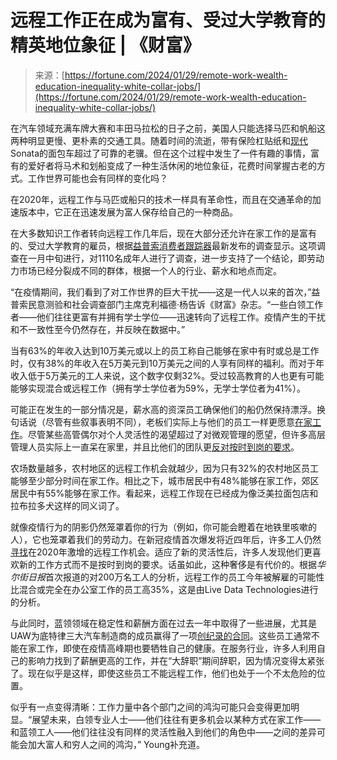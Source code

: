 <!--yml

类别：未分类

日期：2024年5月27日 15:23:43

-->

# 远程工作正在成为富有、受过大学教育的精英地位象征 | 《财富》

> 来源：[https://fortune.com/2024/01/29/remote-work-wealth-education-inequality-white-collar-jobs/](https://fortune.com/2024/01/29/remote-work-wealth-education-inequality-white-collar-jobs/)

在汽车领域充满车牌大赛和丰田马拉松的日子之前，美国人只能选择马匹和帆船这两种明显更慢、更朴素的交通工具。随着时间的流逝，带有保险杠贴纸和[现代](https://fortune.com/company/hyundai-mobis/)Sonata的面包车超过了可靠的老骥。但在这个过程中发生了一件有趣的事情，富有的爱好者将马术和划船变成了一种生活休闲的地位象征，花费时间掌握古老的方式。工作世界可能也会有同样的变化吗？

在2020年，远程工作与马匹或船只的技术一样具有革命性，而且在交通革命的加速版本中，它正在迅速发展为富人保存给自己的一种商品。

在大多数知识工作者转向远程工作几年后，现在大部分还允许在家工作的是富有的、受过大学教育的雇员，根据[益普索消费者跟踪器](https://www.ipsos.com/en-us/news-polls/consumer-behavior-time-covid-19)最新发布的调查显示。这项调查在一月中旬进行，对1110名成年人进行了调查，进一步支持了一个结论，即劳动力市场已经分裂成不同的群体，根据一个人的行业、薪水和地点而定。

“在疫情期间，我们看到了对工作世界的巨大干扰——这是一代人以来的首次，”益普索民意测验和社会调查部门主席克利福德·杨告诉《财富》杂志。“一些白领工作者——他们往往更富有并拥有学士学位——迅速转向了远程工作。疫情产生的干扰和不一致性至今仍然存在，并反映在数据中。”

当有63%的年收入达到10万美元或以上的员工称自己能够在家中有时或总是工作时，仅有38%的年收入在5万美元到10万美元之间的人享有同样的福利。而对于年收入低于5万美元的工人来说，这个数字仅剩32%。受过较高教育的人也更有可能能够实现混合或远程工作（拥有学士学位者为59%，无学士学位者为41%）。

可能正在发生的一部分情况是，薪水高的资深员工确保他们的船仍然保持漂浮。换句话说（尽管有些叙事表明不同），老板们实际上与他们的员工一样更愿意[在家工作](https://fortune.com/2024/01/03/bosses-prefer-remote-work-more-than-workers-survey/)。尽管某些高管偶尔对个人灵活性的渴望超过了对微观管理的愿望，但许多高层管理人员实际上一直呆在家里，并且比他们的团队更[反对按时到岗的要求](https://www.wsj.com/articles/remote-work-from-home-boss-d093a36c)。

农场数量越多，农村地区的远程工作机会就越少，因为只有32%的农村地区员工能够至少部分时间在家工作。相比之下，城市居民中有48%能够在家工作，郊区居民中有55%能够在家工作。看起来，远程工作现在已经成为像泛美拉面包店和拉布拉多犬这样的同义词了。

就像疫情行为的阴影仍然笼罩着你的行为（例如，你可能会瞪着在地铁里咳嗽的人），它也笼罩着我们的劳动力。在新冠疫情首次爆发将近四年后，许多工人仍然[寻找](https://fortune.com/2023/10/23/office-workers-remote-work-over-money-quit-jobs/)在2020年激增的远程工作机会。适应了新的灵活性后，许多人发现他们更喜欢新的工作方式而不是按时到岗的要求。话虽如此，这种奢侈是有代价的。根据*华尔街日报*首次报道的对200万名工人的分析，远程工作的员工今年被解雇的可能性比混合或完全在办公室工作的员工高35%，这是由Live Data Technologies进行的分析。

与此同时，蓝领领域在稳定性和薪酬方面在过去一年中取得了一些进展，尤其是UAW为底特律三大汽车制造商的成员赢得了一项[创纪录的合同](https://www.washingtonpost.com/business/2023/11/12/fain-uaw-contract-wins/)。这些员工通常不能在家工作，即使在疫情高峰期也要牺牲自己的健康。在服务行业，许多人利用自己的影响力找到了薪酬更高的工作，并在“大辞职”期间辞职，因为情况变得太紧张了。现在似乎是这样，即使这些员工不能远程工作，他们也处于一个不太危险的位置。

似乎有一点变得清晰：工作力量中各个部门之间的鸿沟可能只会变得更加明显。“展望未来，白领专业人士——他们往往有更多机会以某种方式在家工作——和蓝领工人——他们往往没有同样的灵活性融入到他们的角色中——之间的差异可能会加大富人和穷人之间的鸿沟，” Young补充道。
